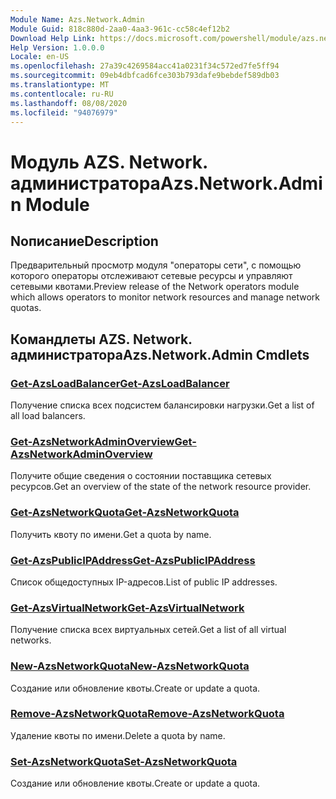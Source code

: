 ```yaml
---
Module Name: Azs.Network.Admin
Module Guid: 818c880d-2aa0-4aa3-961c-cc58c4ef12b2
Download Help Link: https://docs.microsoft.com/powershell/module/azs.network.admin
Help Version: 1.0.0.0
Locale: en-US
ms.openlocfilehash: 27a39c4269584acc41a0231f34c572ed7fe5ff94
ms.sourcegitcommit: 09eb4dbfcad6fce303b793dafe9bebdef589db03
ms.translationtype: MT
ms.contentlocale: ru-RU
ms.lasthandoff: 08/08/2020
ms.locfileid: "94076979"
---
```

# <span data-ttu-id="c6adb-101">Модуль AZS. Network. администратора</span><span class="sxs-lookup"><span data-stu-id="c6adb-101">Azs.Network.Admin Module</span></span>
## <span data-ttu-id="c6adb-102">Nописание</span><span class="sxs-lookup"><span data-stu-id="c6adb-102">Description</span></span>
<span data-ttu-id="c6adb-103">Предварительный просмотр модуля "операторы сети", с помощью которого операторы отслеживают сетевые ресурсы и управляют сетевыми квотами.</span><span class="sxs-lookup"><span data-stu-id="c6adb-103">Preview release of the Network operators module which allows operators to monitor network resources and manage network quotas.</span></span>

## <span data-ttu-id="c6adb-104">Командлеты AZS. Network. администратора</span><span class="sxs-lookup"><span data-stu-id="c6adb-104">Azs.Network.Admin Cmdlets</span></span>
### [<span data-ttu-id="c6adb-105">Get-AzsLoadBalancer</span><span class="sxs-lookup"><span data-stu-id="c6adb-105">Get-AzsLoadBalancer</span></span>](Get-AzsLoadBalancer.md)
<span data-ttu-id="c6adb-106">Получение списка всех подсистем балансировки нагрузки.</span><span class="sxs-lookup"><span data-stu-id="c6adb-106">Get a list of all load balancers.</span></span>

### [<span data-ttu-id="c6adb-107">Get-AzsNetworkAdminOverview</span><span class="sxs-lookup"><span data-stu-id="c6adb-107">Get-AzsNetworkAdminOverview</span></span>](Get-AzsNetworkAdminOverview.md)
<span data-ttu-id="c6adb-108">Получите общие сведения о состоянии поставщика сетевых ресурсов.</span><span class="sxs-lookup"><span data-stu-id="c6adb-108">Get an overview of the state of the network resource provider.</span></span>

### [<span data-ttu-id="c6adb-109">Get-AzsNetworkQuota</span><span class="sxs-lookup"><span data-stu-id="c6adb-109">Get-AzsNetworkQuota</span></span>](Get-AzsNetworkQuota.md)
<span data-ttu-id="c6adb-110">Получить квоту по имени.</span><span class="sxs-lookup"><span data-stu-id="c6adb-110">Get a quota by name.</span></span>

### [<span data-ttu-id="c6adb-111">Get-AzsPublicIPAddress</span><span class="sxs-lookup"><span data-stu-id="c6adb-111">Get-AzsPublicIPAddress</span></span>](Get-AzsPublicIPAddress.md)
<span data-ttu-id="c6adb-112">Список общедоступных IP-адресов.</span><span class="sxs-lookup"><span data-stu-id="c6adb-112">List of public IP addresses.</span></span>

### [<span data-ttu-id="c6adb-113">Get-AzsVirtualNetwork</span><span class="sxs-lookup"><span data-stu-id="c6adb-113">Get-AzsVirtualNetwork</span></span>](Get-AzsVirtualNetwork.md)
<span data-ttu-id="c6adb-114">Получение списка всех виртуальных сетей.</span><span class="sxs-lookup"><span data-stu-id="c6adb-114">Get a list of all virtual networks.</span></span>

### [<span data-ttu-id="c6adb-115">New-AzsNetworkQuota</span><span class="sxs-lookup"><span data-stu-id="c6adb-115">New-AzsNetworkQuota</span></span>](New-AzsNetworkQuota.md)
<span data-ttu-id="c6adb-116">Создание или обновление квоты.</span><span class="sxs-lookup"><span data-stu-id="c6adb-116">Create or update a quota.</span></span>

### [<span data-ttu-id="c6adb-117">Remove-AzsNetworkQuota</span><span class="sxs-lookup"><span data-stu-id="c6adb-117">Remove-AzsNetworkQuota</span></span>](Remove-AzsNetworkQuota.md)
<span data-ttu-id="c6adb-118">Удаление квоты по имени.</span><span class="sxs-lookup"><span data-stu-id="c6adb-118">Delete a quota by name.</span></span>

### [<span data-ttu-id="c6adb-119">Set-AzsNetworkQuota</span><span class="sxs-lookup"><span data-stu-id="c6adb-119">Set-AzsNetworkQuota</span></span>](Set-AzsNetworkQuota.md)
<span data-ttu-id="c6adb-120">Создание или обновление квоты.</span><span class="sxs-lookup"><span data-stu-id="c6adb-120">Create or update a quota.</span></span>

